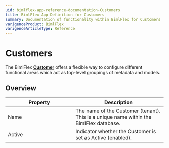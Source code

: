 ```yaml
---
uid: bimlflex-app-reference-documentation-Customers
title: BimlFlex App Definition for Customers
summary: Documentation of functionality within BimlFlex for Customers
varigenceProduct: BimlFlex
varigenceArticleType: Reference
---
```


# Customers

The BimlFlex [**Customer**](xref:bimlflex-concepts-customer) offers a flexible way to configure different functional areas which act as top-level groupings of metadata and models.

## Overview
  
| <div style="width:200px">Property</div> | Description |
| --------- | ----------- |
|Name | The name of the Customer (tenant). This is a unique name within the BimlFlex database.|
|Active | Indicator whether the Customer is set as Active (enabled).|
